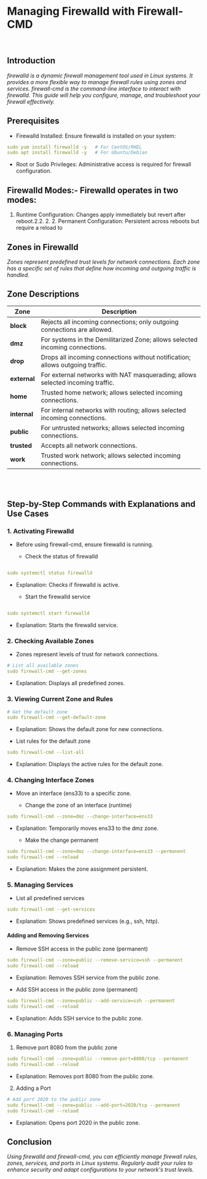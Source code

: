 # Managing Firewalld with Firewall-CMD

<br>


## Introduction

*firewalld is a dynamic firewall management tool used in Linux systems. It provides a more flexible way to manage firewall rules using zones and services. firewall-cmd is the command-line interface to interact with firewalld. This guide will help you configure, manage, and troubleshoot your firewall effectively.*

## Prerequisites

- Firewalld Installed: Ensure firewalld is installed on your system:
```yml
sudo yum install firewalld -y   # For CentOS/RHEL
sudo apt install firewalld -y   # For Ubuntu/Debian
```
  - Root or Sudo Privileges: Administrative access is required for firewall configuration.


## Firewalld Modes:- Firewalld operates in two modes:

1. Runtime Configuration: Changes apply immediately but revert after reboot.2.2. 2. 2. Permanent Configuration: Persistent across reboots but require a reload to 



## Zones in Firewalld

*Zones represent predefined trust levels for network connections. Each zone has a specific set of rules that define how incoming and outgoing traffic is handled.*



## **Zone Descriptions**

| **Zone**    | **Description**                                                                 |
|-------------|---------------------------------------------------------------------------------|
| **block**   | Rejects all incoming connections; only outgoing connections are allowed.        |
| **dmz**     | For systems in the Demilitarized Zone; allows selected incoming connections.    |
| **drop**    | Drops all incoming connections without notification; allows outgoing traffic.   |
| **external**| For external networks with NAT masquerading; allows selected incoming traffic.  |
| **home**    | Trusted home network; allows selected incoming connections.                    |
| **internal**| For internal networks with routing; allows selected incoming connections.       |
| **public**  | For untrusted networks; allows selected incoming connections.                   |
| **trusted** | Accepts all network connections.                                               |
| **work**    | Trusted work network; allows selected incoming connections.                    |










<br>
<br>


## Step-by-Step Commands with Explanations and Use Cases

### 1. Activating Firewalld
  - Before using firewall-cmd, ensure firewalld is running.

      - Check the status of firewalld
```yml

sudo systemctl status firewalld
```
  - Explanation: Checks if firewalld is active.

      - Start the firewalld service

```yml

sudo systemctl start firewalld
```
  - Explanation: Starts the firewalld service.

### 2. Checking Available Zones
  - Zones represent levels of trust for network connections.

```yml
# List all available zones
sudo firewall-cmd --get-zones
```
  - Explanation: Displays all predefined zones.

### 3. Viewing Current Zone and Rules
```yml
# Get the default zone
sudo firewall-cmd --get-default-zone
```
  - Explanation: Shows the default zone for new connections.


- List rules for the default zone

```yml
sudo firewall-cmd --list-all
```

  - Explanation: Displays the active rules for the default zone.

### 4. Changing Interface Zones
  - Move an interface (ens33) to a specific zone.


    - Change the zone of an interface (runtime)
```yml
sudo firewall-cmd --zone=dmz --change-interface=ens33
```
  - Explanation: Temporarily moves ens33 to the dmz zone.


    - Make the change permanent

```yml
sudo firewall-cmd --zone=dmz --change-interface=ens33 --permanent
sudo firewall-cmd --reload
```
  - Explanation: Makes the zone assignment persistent.

### 5. Managing Services

  - List all predefined services

```yml
sudo firewall-cmd --get-services
```
  - Explanation: Shows predefined services (e.g., ssh, http).

  #### Adding and Removing Services

 - Remove SSH access in the public zone (permanent)

```yml
sudo firewall-cmd --zone=public --remove-service=ssh --permanent
sudo firewall-cmd --reload
```
  - Explanation: Removes SSH service from the public zone.


- Add SSH access in the public zone (permanent)


```yml
sudo firewall-cmd --zone=public --add-service=ssh --permanent
sudo firewall-cmd --reload
```
  - Explanation: Adds SSH service to the public zone.

### 6. Managing Ports

   1. Remove port 8080 from the public zone
```yml
sudo firewall-cmd --zone=public --remove-port=8080/tcp --permanent
sudo firewall-cmd --reload
```
  - Explanation: Removes port 8080 from the public zone.

 2. Adding a Port
```yml
# Add port 2020 to the public zone
sudo firewall-cmd --zone=public --add-port=2020/tcp --permanent
sudo firewall-cmd --reload
```

  - Explanation: Opens port 2020 in the public zone.



## Conclusion
*Using firewalld and firewall-cmd, you can efficiently manage firewall rules, zones, services, and ports in Linux systems. Regularly audit your rules to enhance security and adapt configurations to your network's trust levels.*

